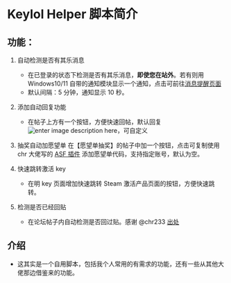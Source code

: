 # Keylol Helper 脚本简介

## 功能：

1. 自动检测是否有其乐消息

   - 在已登录的状态下检测是否有其乐消息，**即使您在站外**。若有则用 Windows10/11 自带的通知模块显示一个通知，点击可前往[消息提醒页面](https://keylol.com/home.php?mod=space&do=notice)
   - 默认间隔：5 分钟，通知显示 10 秒。

2. 添加自动回复功能
   - 在帖子上方有一个按钮，方便快速回帖，默认回复![enter image description here](https://keylol.com/static/image/smiley/steamcn_9/0450.gif)，可自定义
3. 抽奖自动加愿望单
   在【愿望单抽奖】的帖子中加一个按钮，点击可复制使用 chr 大佬写的 [ASF 插件](https://github.com/chr233/ASFEnhance) 添加愿望单代码，支持指定账号，默认为空。
4. 快速跳转激活 key
   - 在明 key 页面增加快速跳转 Steam 激活产品页面的按钮，方便快速跳转。
5. 检测是否已经回贴
   - 在论坛帖子内自动检测是否回过贴。感谢 @chr233 [出处](https://github.com/chr233/GM_Scripts/blob/master/Keylol/Am_I_Replied.js)

## 介绍
- 这其实是一个自用脚本，包括我个人常用的有需求的功能，还有一些从其他大佬那边借鉴来的功能。